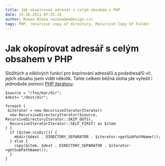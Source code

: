 ```yaml
---
title: Jak okopírovat adresář s celým obsahem v PHP
date: 15.10.2011 07:35:25
author: Roman Ožana <ozana@omdesign.cz>
tags: PHP, recursive copy of directory, Recursive Copy Of Folder
---
```



# Jak okopírovat adresář s celým obsahem v PHP

Složitých a ošklivých funkcí pro kopírování adresářů a podadresářů vč. jejich obsahu jsem viděl několik. Tahle celkem běžná úloha jde vyřešit i jednoduše pomocí [PHP iterátoru](http://cz.php.net/manual/en/spl.iterators.php):


    $source = "/foo/bar/dir";
    $dest= "/dest/dir";
    
    foreach (
     $iterator = new RecursiveIteratorIterator(
      new RecursiveDirectoryIterator($source, RecursiveDirectoryIterator::SKIP_DOTS),
      RecursiveIteratorIterator::SELF_FIRST) as $item
    ) {
      if ($item->isDir()) {
        mkdir($dest . DIRECTORY_SEPARATOR . $iterator->getSubPathName());
      } else {
        copy($item, $dest . DIRECTORY_SEPARATOR . $iterator->getSubPathName());
      }
    }